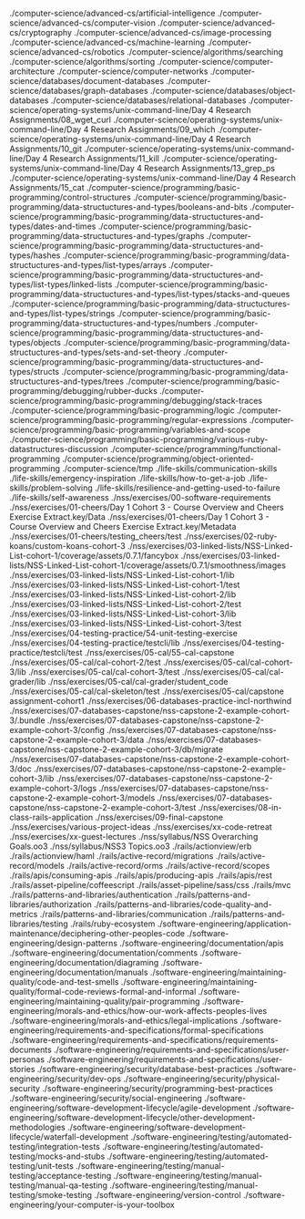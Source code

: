 ./computer-science/advanced-cs/artificial-intelligence
./computer-science/advanced-cs/computer-vision
./computer-science/advanced-cs/cryptography
./computer-science/advanced-cs/image-processing
./computer-science/advanced-cs/machine-learning
./computer-science/advanced-cs/robotics
./computer-science/algorithms/searching
./computer-science/algorithms/sorting
./computer-science/computer-architecture
./computer-science/computer-networks
./computer-science/databases/document-databases
./computer-science/databases/graph-databases
./computer-science/databases/object-databases
./computer-science/databases/relational-databases
./computer-science/operating-systems/unix-command-line/Day 4 Research Assignments/08_wget_curl
./computer-science/operating-systems/unix-command-line/Day 4 Research Assignments/09_which
./computer-science/operating-systems/unix-command-line/Day 4 Research Assignments/10_git
./computer-science/operating-systems/unix-command-line/Day 4 Research Assignments/11_kill
./computer-science/operating-systems/unix-command-line/Day 4 Research Assignments/13_grep_ps
./computer-science/operating-systems/unix-command-line/Day 4 Research Assignments/15_cat
./computer-science/programming/basic-programming/control-structures
./computer-science/programming/basic-programming/data-structuctures-and-types/booleans-and-bits
./computer-science/programming/basic-programming/data-structuctures-and-types/dates-and-times
./computer-science/programming/basic-programming/data-structuctures-and-types/graphs
./computer-science/programming/basic-programming/data-structuctures-and-types/hashes
./computer-science/programming/basic-programming/data-structuctures-and-types/list-types/arrays
./computer-science/programming/basic-programming/data-structuctures-and-types/list-types/linked-lists
./computer-science/programming/basic-programming/data-structuctures-and-types/list-types/stacks-and-queues
./computer-science/programming/basic-programming/data-structuctures-and-types/list-types/strings
./computer-science/programming/basic-programming/data-structuctures-and-types/numbers
./computer-science/programming/basic-programming/data-structuctures-and-types/objects
./computer-science/programming/basic-programming/data-structuctures-and-types/sets-and-set-theory
./computer-science/programming/basic-programming/data-structuctures-and-types/structs
./computer-science/programming/basic-programming/data-structuctures-and-types/trees
./computer-science/programming/basic-programming/debugging/rubber-ducks
./computer-science/programming/basic-programming/debugging/stack-traces
./computer-science/programming/basic-programming/logic
./computer-science/programming/basic-programming/regular-expressions
./computer-science/programming/basic-programming/variables-and-scope
./computer-science/programming/basic-programming/various-ruby-datastructures-discussion
./computer-science/programming/functional-programming
./computer-science/programming/object-oriented-programming
./computer-science/tmp
./life-skills/communication-skills
./life-skills/emergency-inspiration
./life-skills/how-to-get-a-job
./life-skills/problem-solving
./life-skills/resilience-and-getting-used-to-failure
./life-skills/self-awareness
./nss/exercises/00-software-requirements
./nss/exercises/01-cheers/Day 1 Cohort 3 - Course Overview and Cheers Exercise Extract.key/Data
./nss/exercises/01-cheers/Day 1 Cohort 3 - Course Overview and Cheers Exercise Extract.key/Metadata
./nss/exercises/01-cheers/testing_cheers/test
./nss/exercises/02-ruby-koans/custom-koans-cohort-3
./nss/exercises/03-linked-lists/NSS-Linked-List-cohort-1/coverage/assets/0.7.1/fancybox
./nss/exercises/03-linked-lists/NSS-Linked-List-cohort-1/coverage/assets/0.7.1/smoothness/images
./nss/exercises/03-linked-lists/NSS-Linked-List-cohort-1/lib
./nss/exercises/03-linked-lists/NSS-Linked-List-cohort-1/test
./nss/exercises/03-linked-lists/NSS-Linked-List-cohort-2/lib
./nss/exercises/03-linked-lists/NSS-Linked-List-cohort-2/test
./nss/exercises/03-linked-lists/NSS-Linked-List-cohort-3/lib
./nss/exercises/03-linked-lists/NSS-Linked-List-cohort-3/test
./nss/exercises/04-testing-practice/54-unit-testing-exercise
./nss/exercises/04-testing-practice/testcli/lib
./nss/exercises/04-testing-practice/testcli/test
./nss/exercises/05-cal/55-cal-capstone
./nss/exercises/05-cal/cal-cohort-2/test
./nss/exercises/05-cal/cal-cohort-3/lib
./nss/exercises/05-cal/cal-cohort-3/test
./nss/exercises/05-cal/cal-grader/lib
./nss/exercises/05-cal/cal-grader/student_code
./nss/exercises/05-cal/cal-skeleton/test
./nss/exercises/05-cal/capstone assignment-cohort1
./nss/exercises/06-databases-practice-incl-northwind
./nss/exercises/07-databases-capstone/nss-capstone-2-example-cohort-3/.bundle
./nss/exercises/07-databases-capstone/nss-capstone-2-example-cohort-3/config
./nss/exercises/07-databases-capstone/nss-capstone-2-example-cohort-3/data
./nss/exercises/07-databases-capstone/nss-capstone-2-example-cohort-3/db/migrate
./nss/exercises/07-databases-capstone/nss-capstone-2-example-cohort-3/doc
./nss/exercises/07-databases-capstone/nss-capstone-2-example-cohort-3/lib
./nss/exercises/07-databases-capstone/nss-capstone-2-example-cohort-3/logs
./nss/exercises/07-databases-capstone/nss-capstone-2-example-cohort-3/models
./nss/exercises/07-databases-capstone/nss-capstone-2-example-cohort-3/test
./nss/exercises/08-in-class-rails-application
./nss/exercises/09-final-capstone
./nss/exercises/various-project-ideas
./nss/exercises/xx-code-retreat
./nss/exercises/xx-guest-lectures
./nss/syllabus/NSS Overarching Goals.oo3
./nss/syllabus/NSS3 Topics.oo3
./rails/actionview/erb
./rails/actionview/haml
./rails/active-record/migrations
./rails/active-record/models
./rails/active-record/orms
./rails/active-record/scopes
./rails/apis/consuming-apis
./rails/apis/producing-apis
./rails/apis/rest
./rails/asset-pipeline/coffeescript
./rails/asset-pipeline/sass/css
./rails/mvc
./rails/patterns-and-libraries/authentication
./rails/patterns-and-libraries/authorization
./rails/patterns-and-libraries/code-quality-and-metrics
./rails/patterns-and-libraries/communication
./rails/patterns-and-libraries/testing
./rails/ruby-ecosystem
./software-engineering/application-maintenance/deciphering-other-peoples-code
./software-engineering/design-patterns
./software-engineering/documentation/apis
./software-engineering/documentation/comments
./software-engineering/documentation/diagraming
./software-engineering/documentation/manuals
./software-engineering/maintaining-quality/code-and-test-smells
./software-engineering/maintaining-quality/formal-code-reviews-formal-and-informal
./software-engineering/maintaining-quality/pair-programming
./software-engineering/morals-and-ethics/how-our-work-affects-peoples-lives
./software-engineering/morals-and-ethics/legal-implications
./software-engineering/requirements-and-specifications/formal-specifications
./software-engineering/requirements-and-specifications/requirements-documents
./software-engineering/requirements-and-specifications/user-personas
./software-engineering/requirements-and-specifications/user-stories
./software-engineering/security/database-best-practices
./software-engineering/security/dev-ops
./software-engineering/security/physical-security
./software-engineering/security/programming-best-practices
./software-engineering/security/social-engineering
./software-engineering/software-development-lifecycle/agile-development
./software-engineering/software-development-lifecycle/other-development-methodologies
./software-engineering/software-development-lifecycle/waterfall-development
./software-engineering/testing/automated-testing/integration-tests
./software-engineering/testing/automated-testing/mocks-and-stubs
./software-engineering/testing/automated-testing/unit-tests
./software-engineering/testing/manual-testing/acceptance-testing
./software-engineering/testing/manual-testing/manual-qa-testing
./software-engineering/testing/manual-testing/smoke-testing
./software-engineering/version-control
./software-engineering/your-computer-is-your-toolbox
